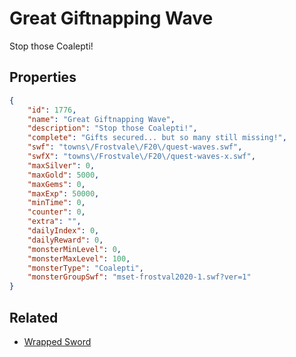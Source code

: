 # Great Giftnapping Wave

Stop those Coalepti!

## Properties

```json
{
    "id": 1776,
    "name": "Great Giftnapping Wave",
    "description": "Stop those Coalepti!",
    "complete": "Gifts secured... but so many still missing!",
    "swf": "towns\/Frostvale\/F20\/quest-waves.swf",
    "swfX": "towns\/Frostvale\/F20\/quest-waves-x.swf",
    "maxSilver": 0,
    "maxGold": 5000,
    "maxGems": 0,
    "maxExp": 50000,
    "minTime": 0,
    "counter": 0,
    "extra": "",
    "dailyIndex": 0,
    "dailyReward": 0,
    "monsterMinLevel": 0,
    "monsterMaxLevel": 100,
    "monsterType": "Coalepti",
    "monsterGroupSwf": "mset-frostval2020-1.swf?ver=1"
}
```

## Related

- [Wrapped Sword](../items/20089-wrapped-sword.md)

